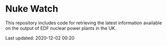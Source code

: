 # Nuke Watch

This repository includes code for retrieving the latest information available on the output of EDF nuclear power plants in the UK.

Last updated: 2020-12-02 00:20